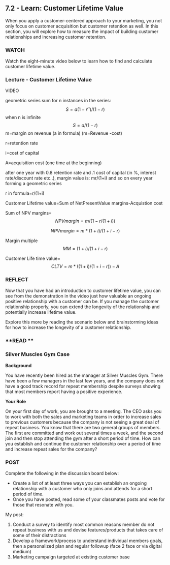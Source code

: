 ## 7.2 - Learn: Customer Lifetime Value

When you apply a customer-centered approach to your marketing, you not only focus on customer acquisition but customer retention as well. In this section, you will explore how to measure the impact of building customer relationships and increasing customer retention.

### **WATCH**

Watch the eight-minute video below to learn how to find and calculate customer lifetime value.

### Lecture - Customer Lifetime Value

VIDEO

geometric series sum for n instances in the series: 
$$
S=a(1-r^n)/(1-r)
$$
when n is infinite
$$
S=a/(1-r)
$$
m=margin on revenue (a in formula) (m=Revenue -cost)

r=retention rate

i=cost of capital

A=acquisition cost (one time at the beginning)

after one year with 0.8 retention rate and .1 cost of capital (in %, interest rate/discount rate etc..), margin value is: mr/(1+i) and so on every year forming a geometric series

r in formula=r/(1+i)

Customer Lifetime value=Sum of NetPresentValue margins-Acquistion cost

Sum of NPV margins=
$$
NPV margin=m/(1- r/(1+i))
$$

$$
NPV margin=m*(1+i)/(1+i-r)
$$



Margin multiple
$$
MM=(1+i)/(1+i-r)
$$


Customer Life time value=
$$
CLTV=m*((1+i)/(1+i-r)) -A
$$


### **REFLECT**

Now that you have had an introduction to customer lifetime value, you can see from the demonstration in the video just how valuable an ongoing positive relationship with a customer can be. If you manage the customer relationship properly, you can extend the longevity of the relationship and potentially increase lifetime value. 

Explore this more by reading the scenario below and brainstorming ideas for how to increase the longevity of a customer relationship. 

### **READ **



### **Silver Muscles Gym Case** 

**Background**

You have recently been hired as the manager at Silver Muscles Gym. There have been a few managers in the last few years, and the company does not have a good track record for repeat membership despite surveys showing that most members report having a positive experience. 

**Your Role**

On your first day of work, you are brought to a meeting. The CEO asks you to work with both the sales and marketing teams in order to increase sales to previous customers because the company is not seeing a great deal of repeat business. You know that there are two general groups of members. The first are committed and work out several times a week, and the second join and then stop attending the gym after a short period of time. How can you establish and continue the customer relationship over a period of time and increase repeat sales for the company? 

### **POST**



Complete the following in the discussion board below:

- Create a list of at least three ways you can establish an ongoing relationship with a customer who only joins and attends for a short period of time.
- Once you have posted, read some of your classmates posts and vote for those that resonate with you. 

My post:

1. Conduct a survey to identify most common reasons member do not repeat business with us and devise features/products that takes care of some of their distractions
2. Develop a framework/process to understand individual members goals, then a personalized plan and regular followup (face 2 face or via digital medium)
3. Marketing campaign targeted at existing customer base